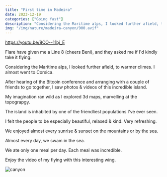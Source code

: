 ```yaml
---
title: "First time in Madeira"
date: 2023-12-19
categories: ["Going fast"]
description: "Considering the Maritime alps, I looked further afield, to warmer climes. I almost went to Corsica..."
img: "/img/nature/madeira-canyon/900.avif"
---
```

https://youtu.be/8CO--11bj_E

Flare have given me a Line 8 (cheers Beni), and they asked me if I'd kindly take it flying.

Considering the Maritime alps, I looked further afield, to warmer climes. I almost went to Corsica.

After hearing of the Bitcoin conference and arranging wirh a couple of friends to go together, I saw photos & videos of this incredible island.

My imagination ran wild as I explored 3d maps, marvelling at the topograpgy.

The island is inhabited by one of the friendliest populations I've ever seen.

I felt the people to be especially beautiful, relaxed & kind. Very refreshing.

We enjoyed almost every sunrise & sunset on the mountains or by the sea.

Almost every day, we swam in the sea.

We ate only one meal per day. Each meal was incredible.

Enjoy the video of my flying with this interesting wing.

![canyon](/img/nature/madeira-canyon/900.avif)